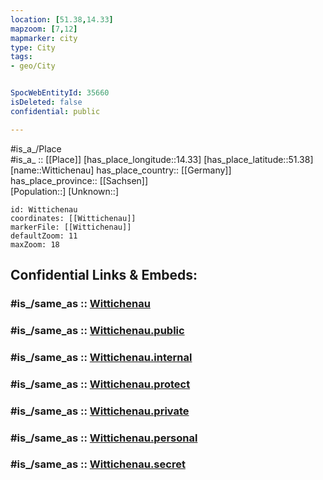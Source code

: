 ```yaml
---
location: [51.38,14.33] 
mapzoom: [7,12] 
mapmarker: city 
type: City
tags:
- geo/City


SpocWebEntityId: 35660
isDeleted: false
confidential: public

---
```

#is_a_/Place  
#is_a_ :: [[Place]] 
[has_place_longitude::14.33] 
[has_place_latitude::51.38] 
[name::Wittichenau] 
has_place_country:: [[Germany]]  
has_place_province:: [[Sachsen]]  
[Population::] 
[Unknown::] 


```leaflet
id: Wittichenau
coordinates: [[Wittichenau]] 
markerFile: [[Wittichenau]] 
defaultZoom: 11 
maxZoom: 18
```


## Confidential Links & Embeds: 

### #is_/same_as :: [Wittichenau](/_Standards/Earth/Continent/Europe/Europe~Central/Germany/Germany~East/Sachsen/counties~Sachsen/Bautzen/cities~Bautzen/Lohsa/City/Wittichenau.md) 

### #is_/same_as :: [Wittichenau.public](/_public/Earth/Continent/Europe/Europe~Central/Germany/Germany~East/Sachsen/counties~Sachsen/Bautzen/cities~Bautzen/Lohsa/City/Wittichenau.public.md) 

### #is_/same_as :: [Wittichenau.internal](/_internal/Earth/Continent/Europe/Europe~Central/Germany/Germany~East/Sachsen/counties~Sachsen/Bautzen/cities~Bautzen/Lohsa/City/Wittichenau.internal.md) 

### #is_/same_as :: [Wittichenau.protect](/_protect/Earth/Continent/Europe/Europe~Central/Germany/Germany~East/Sachsen/counties~Sachsen/Bautzen/cities~Bautzen/Lohsa/City/Wittichenau.protect.md) 

### #is_/same_as :: [Wittichenau.private](/_private/Earth/Continent/Europe/Europe~Central/Germany/Germany~East/Sachsen/counties~Sachsen/Bautzen/cities~Bautzen/Lohsa/City/Wittichenau.private.md) 

### #is_/same_as :: [Wittichenau.personal](/_personal/Earth/Continent/Europe/Europe~Central/Germany/Germany~East/Sachsen/counties~Sachsen/Bautzen/cities~Bautzen/Lohsa/City/Wittichenau.personal.md) 

### #is_/same_as :: [Wittichenau.secret](/_secret/Earth/Continent/Europe/Europe~Central/Germany/Germany~East/Sachsen/counties~Sachsen/Bautzen/cities~Bautzen/Lohsa/City/Wittichenau.secret.md)

